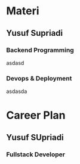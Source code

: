 # Materi
## Yusuf Supriadi
### Backend Programming
asdasd
### Devops & Deployment
asdasda
# Career Plan
## Yusuf SUpriadi
### Fullstack Developer